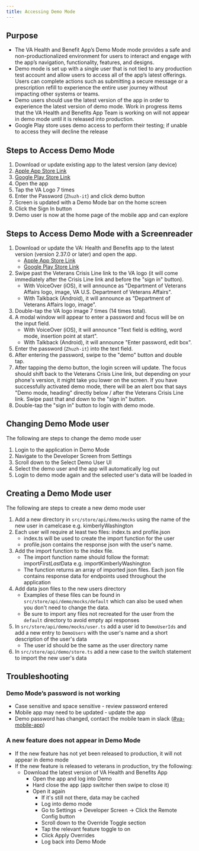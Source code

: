 ```yaml
---
title: Accessing Demo Mode
---
```


## Purpose

* The VA Health and Benefit App’s Demo Mode mode provides a safe and non-productionalized environment for users to interact and engage with the app’s navigation, functionality, features, and designs.
* Demo mode is set up with a single user that is not tied to any production test account and allow users to access all of the app’s latest offerings. Users can complete actions such as submitting a secure message or a prescription refill to experience the entire user journey without impacting other systems or teams.
* Demo users should use the latest version of the app in order to experience the latest version of demo mode. Work in progress items that the VA Health and Benefits App Team is working on will not appear in demo mode until it is released into production.
* Google Play store uses demo access to perform their testing; if unable to access they will decline the release

## Steps to Access Demo Mode

 1. Download or update existing app to the latest version (any device)
 2. [Apple App Store Link](https://apps.apple.com/us/app/va-health-and-benefits/id1559609596)
 3. [Google Play Store Link](https://play.google.com/store/apps/details?id=gov.va.mobileapp&hl=en_US&gl=US)
 4. Open the app
 5. Tap the VA Logo 7 times
 6. Enter the Password (`Zhuzh-it`) and click demo button
 7. Screen is updated with a Demo Mode bar on the home screen
 8. Click the Sign In button
 9. Demo user is now at the home page of the mobile app and can explore

## Steps to Access Demo Mode with a Screenreader

 1. Download or update the VA: Health and Benefits app to the latest version (version 2.37.0 or later) and open the app.
     * [Apple App Store Link](https://apps.apple.com/us/app/va-health-and-benefits/id1559609596)
     * [Google Play Store Link](https://play.google.com/store/apps/details?id=gov.va.mobileapp&hl=en_US&gl=US)
 2. Swipe past the Veterans Crisis Line link to the VA logo (it will come immediately after the Crisis Line link and before the "sign in" button).
     * With VoiceOver (iOS), it will announce as "Department of Veterans Affairs logo, image, VA U.S. Department of Veterans Affairs".
     * With Talkback (Android), it will announce as "Department of Veterans Affairs logo, image".
 3. Double-tap the VA logo image 7 times (14 times total).
 4. A modal window will appear to enter a password and focus will be on the input field.
     * With VoiceOver (iOS), it will announce "Text field is editing, word mode, insertion point at start".
     * With Talkback (Android), it will announce "Enter password, edit box".
 5. Enter the password (`Zhuzh-it`) into the text field.
 6. After entering the password, swipe to the "demo" button and double tap.
 7. After tapping the demo button, the login screen will update. The focus should shift back to the Veterans Crisis Line link, but depending on your phone's version, it might take you lower on the screen. If you have successfully activated demo mode, there will be an alert box that says "Demo mode, heading" directly below / after the Veterans Crisis Line link. Swipe past that and down to the "sign in" button.
 8. Double-tap the "sign in" button to login with demo mode.

## Changing Demo Mode user
The following are steps to change the demo mode user
1. Login to the application in Demo Mode
2. Navigate to the Developer Screen from Settings
3. Scroll down to the Select Demo User UI
4. Select the demo user and the app will automatically log out
5. Login to demo mode again and the selected user's data will be loaded in

## Creating a Demo Mode user
The following are steps to create a new demo mode user
1. Add a new directory in `src/store/api/demo/mocks` using the name of the new user in camelcase e.g. kimberlyWashington
2. Each user will require at least two files: index.ts and profile.json
    * index.ts will be used to create the import function for the user
    * profile.json contains the response json with the user's name.
3. Add the import function to the index file.
    * The import function name should follow the format: import*FirstLast*Data e.g. importKimberlyWashington
    * The function returns an array of imported json files. Each json file contains response data for endpoints used throughout the application
4. Add data json files to the new users directory
    * Examples of these files can be found in `src/store/api/demo/mocks/default` which can also be used when you don't need to change the data.
    * Be sure to import any files not recreated for the user from the `default` directory to avoid empty api responses
5. In `src/store/api/demo/mocks/user.ts` add a user id to `DemoUserIds` and add a new entry to `DemoUsers` with the user's name and a short description of the user's data
    * The user id should be the same as the user directory name
6. In `src/store/api/demo/store.ts` add a new case to the switch statement to import the new user's data

## Troubleshooting

### Demo Mode’s password is not working

* Case sensitive and space sensitive - review password entered
* Mobile app may need to be updated - update the app
* Demo password has changed, contact the mobile team in slack ([#va-mobile-app](https://dsva.slack.com/archives/C018V2JCWRJ))

### A new feature does not appear in Demo Mode

* If the new feature has not yet been released to production, it will not appear in demo mode
* If the new feature is released to veterans in production, try the following:
  * Download the latest version of VA Health and Benefits App
    * Open the app and log into Demo
    * Hard close the app (app switcher then swipe to close it)
    * Open it again
      * If it's still not there, data may be cached
      * Log into demo mode
      * Go to Settings -> Developer Screen -> Click the Remote Config button
      * Scroll down to the Override Toggle section
      * Tap the relevant feature toggle to on
      * Click Apply Overrides
      * Log back into Demo Mode
